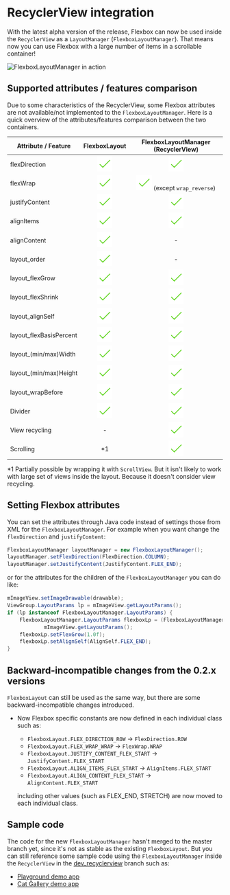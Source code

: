 # RecyclerView integration

With the latest alpha version of the release, Flexbox can now be used inside the `RecyclerView`
as a `LayoutManager` (`FlexboxLayoutManager`).
That means now you can use Flexbox with a large number of items in a scrollable container!

![FlexboxLayoutManager in action](/assets/flexbox-layoutmanager.gif)


## Supported attributes / features comparison
Due to some characteristics of the RecyclerView, some Flexbox attributes are not available/not implemented
to the `FlexboxLayoutManager`.
Here is a quick overview of the attributes/features comparison between the two containers.

|Attribute / Feature|FlexboxLayout| FlexboxLayoutManager (RecyclerView)|
| ------- |:-----------:|:----------------------------------:|
|flexDirection|![Check](/assets/pngs/check_green_small.png)|![Check](/assets/pngs/check_green_small.png)|
|flexWrap|![Check](/assets/pngs/check_green_small.png)|![Check](/assets/pngs/check_green_small.png) (except `wrap_reverse`)|
|justifyContent|![Check](/assets/pngs/check_green_small.png)|![Check](/assets/pngs/check_green_small.png)|
|alignItems|![Check](/assets/pngs/check_green_small.png)|![Check](/assets/pngs/check_green_small.png)|
|alignContent|![Check](/assets/pngs/check_green_small.png)| - |
|layout_order|![Check](/assets/pngs/check_green_small.png)| - |
|layout_flexGrow|![Check](/assets/pngs/check_green_small.png)|![Check](/assets/pngs/check_green_small.png)|
|layout_flexShrink|![Check](/assets/pngs/check_green_small.png)|![Check](/assets/pngs/check_green_small.png)|
|layout_alignSelf|![Check](/assets/pngs/check_green_small.png)|![Check](/assets/pngs/check_green_small.png)|
|layout_flexBasisPercent|![Check](/assets/pngs/check_green_small.png)|![Check](/assets/pngs/check_green_small.png)|
|layout_(min/max)Width|![Check](/assets/pngs/check_green_small.png)|![Check](/assets/pngs/check_green_small.png)|
|layout_(min/max)Height|![Check](/assets/pngs/check_green_small.png)|![Check](/assets/pngs/check_green_small.png)|
|layout_wrapBefore|![Check](/assets/pngs/check_green_small.png)|![Check](/assets/pngs/check_green_small.png)|
|Divider|![Check](/assets/pngs/check_green_small.png)|![Check](/assets/pngs/check_green_small.png)|
|View recycling| - |![Check](/assets/pngs/check_green_small.png)|
|Scrolling| *1 |![Check](/assets/pngs/check_green_small.png)|

*1 Partially possible by wrapping it with `ScrollView`. But it isn't likely to work with large set
   of views inside the layout. Because it doesn't consider view recycling.

## Setting Flexbox attributes
You can set the attributes through Java code instead of settings those from XML for the `FlexboxLayoutManager`.
For example when you want change the `flexDirection` and `justifyContent`:

```java
FlexboxLayoutManager layoutManager = new FlexboxLayoutManager();
layoutManager.setFlexDirection(FlexDirection.COLUMN);
layoutManager.setJustifyContent(JustifyContent.FLEX_END);
```

or for the attributes for the children of the `FlexboxLayoutManager` you can do like:

```java
mImageView.setImageDrawable(drawable);
ViewGroup.LayoutParams lp = mImageView.getLayoutParams();
if (lp instanceof FlexboxLayoutManager.LayoutParams) {
    FlexboxLayoutManager.LayoutParams flexboxLp = (FlexboxLayoutManager.LayoutParams)
            mImageView.getLayoutParams();
    flexboxLp.setFlexGrow(1.0f);
    flexboxLp.setAlignSelf(AlignSelf.FLEX_END);
}
```

## Backward-incompatible changes from the 0.2.x versions
`FlexboxLayout` can still be used as the same way, but there are some backward-incompatible
changes introduced.

* Now Flexbox specific constants are now defined in each individual class such as:
  * `FlexboxLayout.FLEX_DIRECTION_ROW` -> `FlexDirection.ROW`
  * `FlexboxLayout.FLEX_WRAP_WRAP` -> `FlexWrap.WRAP`
  * `FlexboxLayout.JUSTIFY_CONTENT_FLEX_START` -> `JustifyContent.FLEX_START`
  * `FlexboxLayout.ALIGN_ITEMS_FLEX_START` -> `AlignItems.FLEX_START`
  * `FlexboxLayout.ALIGN_CONTENT_FLEX_START` -> `AlignContent.FLEX_START`

  including other values (such as FLEX_END, STRETCH) are now moved to each individual class.

## Sample code
The code for the new `FlexboxLayoutManager` hasn't merged to the master branch yet, since
it's not as stable as the existing `FlexboxLayout`.
But you can still reference some sample code using the `FlexboxLayoutManager` inside the
`RecyclerView` in the [dev_recyclerview](https://github.com/google/flexbox-layout/tree/dev_recyclerview) branch
such as:
  -  [Playground demo app](https://github.com/google/flexbox-layout/tree/dev_recyclerview/demo-playground)
  -  [Cat Gallery demo app](https://github.com/google/flexbox-layout/tree/dev_recyclerview/demo-cat-gallery)

